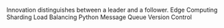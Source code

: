 Innovation distinguishes between a leader and a follower. Edge Computing Sharding Load Balancing Python Message Queue Version Control
